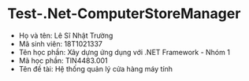 # Test-.Net-ComputerStoreManager
*  Họ và tên: Lê Sĩ Nhật Trường
*  Mã sinh viên: 18T1021337
*  Tên học phần: Xây dựng ứng dụng với .NET Framework - Nhóm 1
*  Mã học phần: TIN4483.001
*  Tên đề tài: Hệ thống quản lý cửa hàng máy tính
